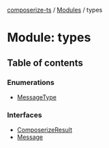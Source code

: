 [composerize-ts](../README.md) / [Modules](../modules.md) / types

# Module: types

## Table of contents

### Enumerations

- [MessageType](../enums/types.MessageType.md)

### Interfaces

- [ComposerizeResult](../interfaces/types.ComposerizeResult.md)
- [Message](../interfaces/types.Message.md)
